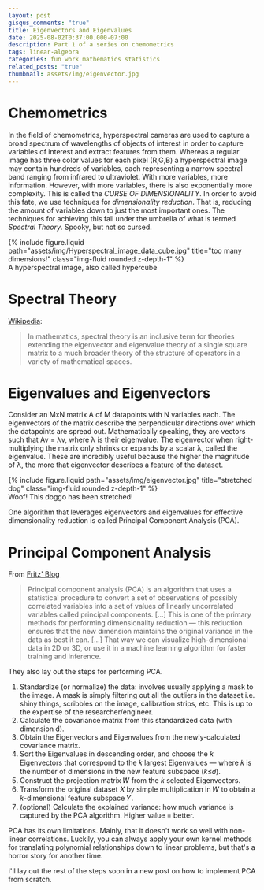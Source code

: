```yaml
---
layout: post
gisqus_comments: "true"
title: Eigenvectors and Eigenvalues
date: 2025-08-02T0:37:00.000-07:00
description: Part 1 of a series on chemometrics
tags: linear-algebra
categories: fun work mathematics statistics
related_posts: "true"
thumbnail: assets/img/eigenvector.jpg
---
```


# Chemometrics

In the field of chemometrics, hyperspectral cameras are used to capture a broad spectrum of wavelengths of objects of interest in order to capture variables of interest and extract features from them. Whereas a regular image has three color values for each pixel (R,G,B) a hyperspectral image may contain hundreds of variables, each representing a narrow spectral band ranging from infrared to ultraviolet. With more variables, more information. However, with more variables, there is also exponentially more complexity. This is called the _CURSE OF DIMENSIONALITY_. In order to avoid this fate, we use techniques for _dimensionality reduction_. That is, reducing the amount of variables down to just the most important ones. The techniques for achieving this fall under the umbrella of what is termed _Spectral Theory_. Spooky, but not so cursed.

<div class="row mt-3 mt-md-0 rounded mx-auto d-block">
  {% include figure.liquid path="assets/img/Hyperspectral_image_data_cube.jpg" title="too many dimensions!" class="img-fluid rounded z-depth-1" %}
</div>
<div class="caption">
A hyperspectral image, also called hypercube
</div>

# Spectral Theory

[Wikipedia](https://en.wikipedia.org/wiki/Spectral_theory):

> In mathematics, spectral theory is an inclusive term for theories extending the eigenvector and eigenvalue theory of a single square matrix to a much broader theory of the structure of operators in a variety of mathematical spaces.

# Eigenvalues and Eigenvectors

Consider an MxN matrix A of M datapoints with N variables each. The eigenvectors of the matrix describe the perpendicular directions over which the datapoints are spread out. Mathematically speaking, they are vectors such that Av = λv, where λ is their eigenvalue. The eigenvector when right-multiplying the matrix only shrinks or expands by a scalar λ, called the eigenvalue. These are incredibly useful because the higher the magnitude of λ, the more that eigenvector describes a feature of the dataset.

<div class="row mt-3 mt-md-0 rounded mx-auto d-block">
  {% include figure.liquid path="assets/img/eigenvector.jpg" title="stretched dog" class="img-fluid rounded z-depth-1" %}
</div>
<div class="caption">
Woof! This doggo has been stretched!
</div>

One algorithm that leverages eigenvectors and eigenvalues for effective dimensionality reduction is called Principal Component Analysis (PCA).

# Principal Component Analysis

From [Fritz' Blog](https://fritz.ai/demystifying-principal-component-analysis-handling-the-curse-of-dimensionality/)

> Principal component analysis (PCA) is an algorithm that uses a statistical procedure to convert a set of observations of possibly correlated variables into a set of values of linearly uncorrelated variables called principal components. \[...\] This is one of the primary methods for performing dimensionality reduction — this reduction ensures that the new dimension maintains the original variance in the data as best it can. \[...\] That way we can visualize high-dimensional data in 2D or 3D, or use it in a machine learning algorithm for faster training and inference.

They also lay out the steps for performing PCA.

1. Standardize (or normalize) the data: involves usually applying a mask to the image. A mask is simply filtering out all the outliers in the dataset i.e. shiny things, scribbles on the image, calibration strips, etc. This is up to the expertise of the researcher/engineer.
2. Calculate the covariance matrix from this standardized data (with dimension d).
3. Obtain the Eigenvectors and Eigenvalues from the newly-calculated covariance matrix.
4. Sort the Eigenvalues in descending order, and choose the 𝑘 Eigenvectors that correspond to the 𝑘 largest Eigenvalues — where 𝑘 is the number of dimensions in the new feature subspace (𝑘≤𝑑).
5. Construct the projection matrix 𝑊 from the 𝑘 selected Eigenvectors.
6. Transform the original dataset 𝑋 by simple multiplication in 𝑊 to obtain a 𝑘-dimensional feature subspace 𝑌.
7. (optional) Calculate the explained variance: how much variance is captured by the PCA algorithm. Higher value = better.

PCA has its own limitations. Mainly, that it doesn't work so well with non-linear correlations. Luckily, you can always apply your own kernel methods for translating polynomial relationships down to linear problems, but that's a horror story for another time.

I'll lay out the rest of the steps soon in a new post on how to implement PCA from scratch.
